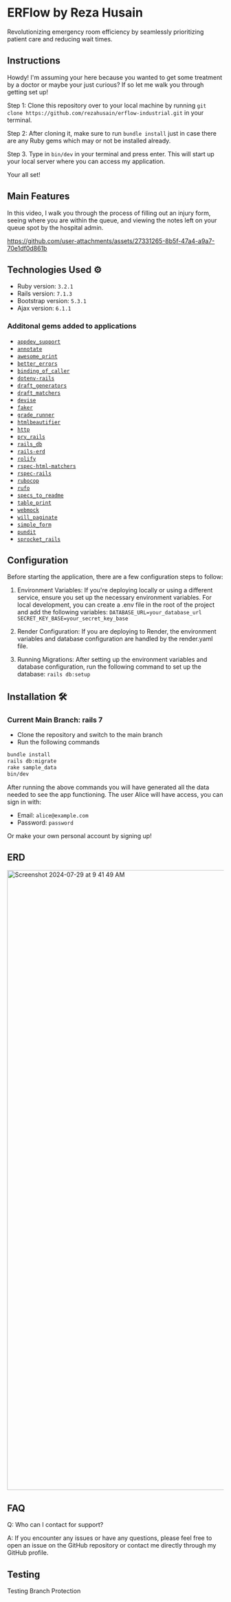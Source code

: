 # ERFlow by Reza Husain
Revolutionizing emergency room efficiency by seamlessly prioritizing patient care and reducing wait times.

## Instructions
Howdy! I'm assuming your here because you wanted to get some treatment by a doctor or maybe your just curious? If so let me walk you through getting set up!

Step 1: Clone this repository over to your local machine by running ```git clone https://github.com/rezahusain/erflow-industrial.git``` in your terminal.

Step 2: After cloning it, make sure to run ```bundle install``` just in case there are any Ruby gems which may or not be installed already.

Step 3. Type in ```bin/dev``` in your terminal and press enter. This will start up your local server where you can access my application.

Your all set! 

## Main Features
In this video, I walk you through the process of filling out an injury form, seeing where you are within the queue, and viewing the notes left on your queue spot by the hospital admin.<br />

https://github.com/user-attachments/assets/27331265-8b5f-47a4-a9a7-70e1df0d861b

## Technologies Used ⚙️
- Ruby version: `3.2.1`
- Rails version: `7.1.3`
- Bootstrap version: `5.3.1`
- Ajax version: `6.1.1`

### Additonal gems added to applications
- [`appdev_support`](https://github.com/firstdraft/appdev_support)
- [`annotate`](https://github.com/ctran/annotate_models)
- [`awesome_print`](https://github.com/awesome-print/awesome_print)
- [`better_errors`](https://github.com/BetterErrors/better_errors)
- [`binding_of_caller`](https://github.com/banister/binding_of_caller)
- [`dotenv-rails`](https://github.com/bkeepers/dotenv)
- [`draft_generators`](https://github.com/firstdraft/draft_generators/)
- [`draft_matchers`](https://github.com/jelaniwoods/draft_matchers/)
- [`devise`](https://github.com/heartcombo/devise)
- [`faker`](https://github.com/faker-ruby/faker)
- [`grade_runner`](https://github.com/firstdraft/grade_runner/)
- [`htmlbeautifier`](https://github.com/threedaymonk/htmlbeautifier/)
- [`http`](https://github.com/httprb/http)
- [`pry_rails`](https://github.com/pry/pry-rails)
- [`rails_db`](https://github.com/igorkasyanchuk/rails_db)
- [`rails-erd`](https://github.com/voormedia/rails-erd)
- [`rolify`](https://github.com/RolifyCommunity/rolify)
- [`rspec-html-matchers`](https://github.com/kucaahbe/rspec-html-matchers)
- [`rspec-rails`](https://github.com/rspec/rspec-rails)
- [`rubocop`](https://github.com/rubocop/rubocop)
- [`rufo`](https://github.com/ruby-formatter/rufo)
- [`specs_to_readme`](https://github.com/firstdraft/specs_to_readme)
- [`table_print`](https://github.com/arches/table_print)
- [`webmock`](https://github.com/bblimke/webmock)
- [`will_paginate`](https://github.com/mislav/will_paginate)
- [`simple_form`](https://github.com/heartcombo/simple_form)
- [`pundit`](https://github.com/varvet/pundit)
- [`sprocket_rails`](https://github.com/rails/sprockets-rails)

## Configuration
Before starting the application, there are a few configuration steps to follow:

1. Environment Variables:
If you're deploying locally or using a different service, ensure you set up the necessary environment variables. For local development, you can create a .env file in the root of the project and add the following variables:
```DATABASE_URL=your_database_url```<br />
```SECRET_KEY_BASE=your_secret_key_base```

2. Render Configuration:
If you are deploying to Render, the environment variables and database configuration are handled by the render.yaml file.

3. Running Migrations:
After setting up the environment variables and database configuration, run the following command to set up the database:
```rails db:setup```

## Installation 🛠️

### Current Main Branch: rails 7 
* Clone the repository and switch to the main branch
* Run the following commands

```sh
bundle install
rails db:migrate
rake sample_data
bin/dev
```
After running the above commands you will have generated all the data needed to see the app functioning. The user Alice will have access, you can sign in with:

* Email: ``alice@example.com``
* Password: ``password``

Or make your own personal account by signing up!

## ERD
<img width="1440" alt="Screenshot 2024-07-29 at 9 41 49 AM" src="https://github.com/user-attachments/assets/d336c2f6-c93f-4d68-9d54-d13b026ab8d0" />

## FAQ
Q: Who can I contact for support? <br />

A: If you encounter any issues or have any questions, please feel free to open an issue on the GitHub repository or contact me directly through my GitHub profile.

## Testing

Testing Branch Protection 
